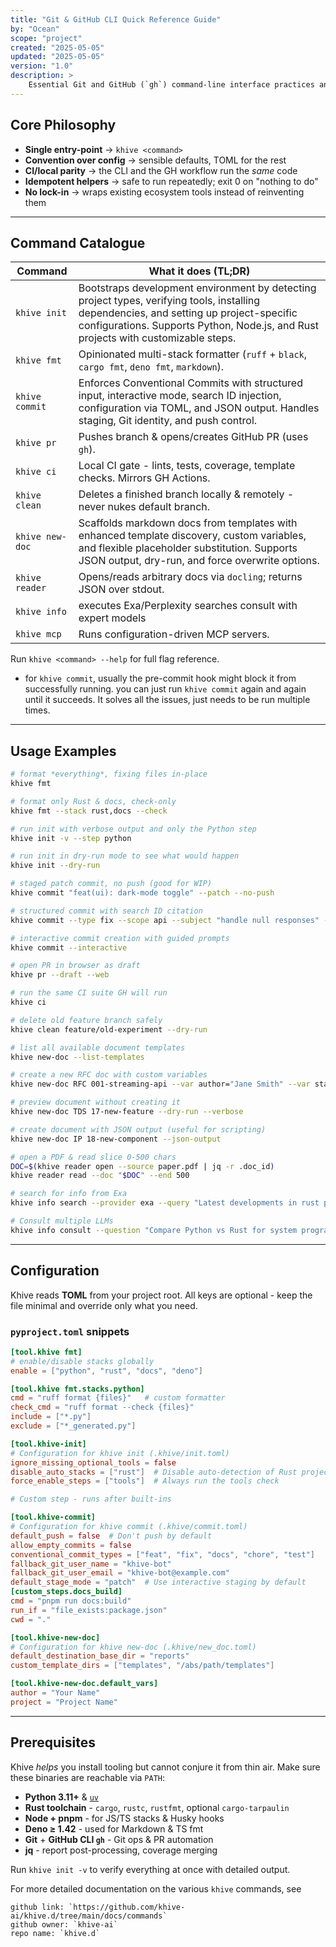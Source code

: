```yaml
---
title: "Git & GitHub CLI Quick Reference Guide"
by: "Ocean"
scope: "project"
created: "2025-05-05"
updated: "2025-05-05"
version: "1.0"
description: >
    Essential Git and GitHub (`gh`) command-line interface practices and commands
---
```


## Core Philosophy

- **Single entry-point** → `khive <command>`
- **Convention over config** → sensible defaults, TOML for the rest
- **CI/local parity** → the CLI and the GH workflow run the _same_ code
- **Idempotent helpers** → safe to run repeatedly; exit 0 on "nothing to do"
- **No lock-in** → wraps existing ecosystem tools instead of reinventing them

---

## Command Catalogue

| Command         | What it does (TL;DR)                                                                                                                                                                                                          |
| --------------- | ----------------------------------------------------------------------------------------------------------------------------------------------------------------------------------------------------------------------------- |
| `khive init`    | Bootstraps development environment by detecting project types, verifying tools, installing dependencies, and setting up project-specific configurations. Supports Python, Node.js, and Rust projects with customizable steps. |
| `khive fmt`     | Opinionated multi-stack formatter (`ruff` + `black`, `cargo fmt`, `deno fmt`, `markdown`).                                                                                                                                    |
| `khive commit`  | Enforces Conventional Commits with structured input, interactive mode, search ID injection, configuration via TOML, and JSON output. Handles staging, Git identity, and push control.                                         |
| `khive pr`      | Pushes branch & opens/creates GitHub PR (uses `gh`).                                                                                                                                                                          |
| `khive ci`      | Local CI gate - lints, tests, coverage, template checks. Mirrors GH Actions.                                                                                                                                                  |
| `khive clean`   | Deletes a finished branch locally & remotely - never nukes default branch.                                                                                                                                                    |
| `khive new-doc` | Scaffolds markdown docs from templates with enhanced template discovery, custom variables, and flexible placeholder substitution. Supports JSON output, dry-run, and force overwrite options.                                 |
| `khive reader`  | Opens/reads arbitrary docs via `docling`; returns JSON over stdout.                                                                                                                                                           |
| `khive info`    | executes Exa/Perplexity searches consult with expert models                                                                                                                                                                   |
| `khive mcp`     | Runs configuration-driven MCP servers.                                                                                                                                                                                        |

Run `khive <command> --help` for full flag reference.

- for `khive commit`, usually the pre-commit hook might block it from
  successfully running. you can just run `khive commit` again and again until it
  succeeds. It solves all the issues, just needs to be run multiple times.

---

## Usage Examples

```bash
# format *everything*, fixing files in-place
khive fmt

# format only Rust & docs, check-only
khive fmt --stack rust,docs --check

# run init with verbose output and only the Python step
khive init -v --step python

# run init in dry-run mode to see what would happen
khive init --dry-run

# staged patch commit, no push (good for WIP)
khive commit "feat(ui): dark-mode toggle" --patch --no-push

# structured commit with search ID citation
khive commit --type fix --scope api --subject "handle null responses" --search-id pplx-abc123

# interactive commit creation with guided prompts
khive commit --interactive

# open PR in browser as draft
khive pr --draft --web

# run the same CI suite GH will run
khive ci

# delete old feature branch safely
khive clean feature/old-experiment --dry-run

# list all available document templates
khive new-doc --list-templates

# create a new RFC doc with custom variables
khive new-doc RFC 001-streaming-api --var author="Jane Smith" --var status="Draft"

# preview document without creating it
khive new-doc TDS 17-new-feature --dry-run --verbose

# create document with JSON output (useful for scripting)
khive new-doc IP 18-new-component --json-output

# open a PDF & read slice 0-500 chars
DOC=$(khive reader open --source paper.pdf | jq -r .doc_id)
khive reader read --doc "$DOC" --end 500

# search for info from Exa
khive info search --provider exa --query "Latest developments in rust programming language"

# Consult multiple LLMs
khive info consult --question "Compare Python vs Rust for system programming" --models "openai/gpt-o4-mini,anthropic/claude-3.7-sonnet"
```

---

## Configuration

Khive reads **TOML** from your project root. All keys are optional - keep the
file minimal and override only what you need.

### `pyproject.toml` snippets

```toml
[tool.khive fmt]
# enable/disable stacks globally
enable = ["python", "rust", "docs", "deno"]

[tool.khive fmt.stacks.python]
cmd = "ruff format {files}"   # custom formatter
check_cmd = "ruff format --check {files}"
include = ["*.py"]
exclude = ["*_generated.py"]
```

```toml
[tool.khive-init]
# Configuration for khive init (.khive/init.toml)
ignore_missing_optional_tools = false
disable_auto_stacks = ["rust"]  # Disable auto-detection of Rust projects
force_enable_steps = ["tools"]  # Always run the tools check

# Custom step - runs after built-ins
```

```toml
[tool.khive-commit]
# Configuration for khive commit (.khive/commit.toml)
default_push = false  # Don't push by default
allow_empty_commits = false
conventional_commit_types = ["feat", "fix", "docs", "chore", "test"]
fallback_git_user_name = "khive-bot"
fallback_git_user_email = "khive-bot@example.com"
default_stage_mode = "patch"  # Use interactive staging by default
[custom_steps.docs_build]
cmd = "pnpm run docs:build"
run_if = "file_exists:package.json"
cwd = "."
```

```toml
[tool.khive-new-doc]
# Configuration for khive new-doc (.khive/new_doc.toml)
default_destination_base_dir = "reports"
custom_template_dirs = ["templates", "/abs/path/templates"]

[tool.khive-new-doc.default_vars]
author = "Your Name"
project = "Project Name"
```

---

## Prerequisites

Khive _helps_ you install tooling but cannot conjure it from thin air. Make sure
these binaries are reachable via `PATH`:

- **Python 3.11+** & [`uv`](https://github.com/astral-sh/uv)
- **Rust toolchain** - `cargo`, `rustc`, `rustfmt`, optional `cargo-tarpaulin`
- **Node + pnpm** - for JS/TS stacks & Husky hooks
- **Deno ≥ 1.42** - used for Markdown & TS fmt
- **Git** + **GitHub CLI `gh`** - Git ops & PR automation
- **jq** - report post-processing, coverage merging

Run `khive init -v` to verify everything at once with detailed output.

For more detailed documentation on the various `khive` commands, see

```
github link: `https://github.com/khive-ai/khive.d/tree/main/docs/commands`
github owner: `khive-ai`
repo name: `khive.d`
```
